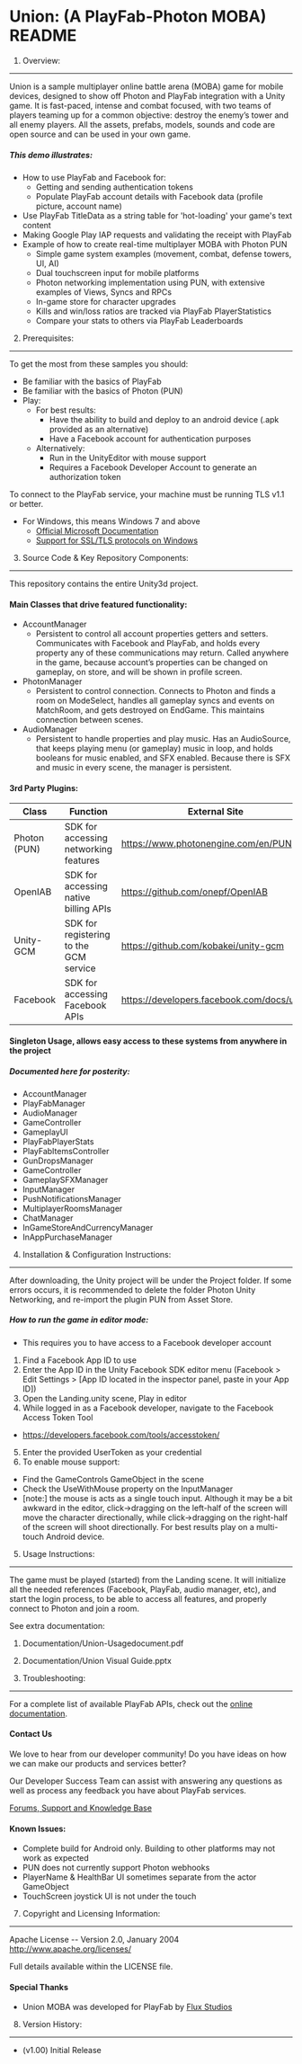 Union: (A PlayFab-Photon MOBA) README
========
1. Overview:
----
Union is a sample multiplayer online battle arena (MOBA) game for mobile devices, designed to show off Photon and PlayFab integration with a Unity game. It is fast-paced, intense and combat focused, with two teams of players teaming up for a common objective: destroy the enemy’s tower and all enemy players. All the assets, prefabs, models, sounds and code are open source and can be used in your own game.


##### This demo illustrates:
* How to use PlayFab and Facebook for:
  * Getting and sending authentication tokens
  * Populate PlayFab account details with Facebook data (profile picture, account name)
* Use PlayFab TitleData as a string table for 'hot-loading' your game's text content
* Making Google Play IAP requests and validating the receipt with PlayFab
* Example of how to create real-time multiplayer MOBA with Photon PUN
  * Simple game system examples (movement, combat, defense towers, UI, AI)
  * Dual touchscreen input for mobile platforms
  * Photon networking implementation using PUN, with extensive examples of Views, Syncs and RPCs
  * In-game store for character upgrades 
  * Kills and win/loss ratios are tracked via PlayFab PlayerStatistics
  * Compare your stats to others via PlayFab Leaderboards


2. Prerequisites:
----
To get the most from these samples you should:
* Be familiar with the basics of PlayFab 
* Be familiar with the basics of Photon (PUN)
* Play:
  * For best results: 
    * Have the ability to build and deploy to an android device (.apk provided as an alternative)
    * Have a Facebook account for authentication purposes
  * Alternatively:
    * Run in the UnityEditor with mouse support
    * Requires a Facebook Developer Account to generate an authorization token

To connect to the PlayFab service, your machine must be running TLS v1.1 or better.
  * For Windows, this means Windows 7 and above
    * [Official Microsoft Documentation](https://msdn.microsoft.com/en-us/library/windows/desktop/aa380516%28v=vs.85%29.aspx)
    * [Support for SSL/TLS protocols on Windows](http://blogs.msdn.com/b/kaushal/archive/2011/10/02/support-for-ssl-tls-protocols-on-windows.aspx)

3. Source Code & Key Repository Components:
----
This repository contains the entire Unity3d project. 

#### Main Classes that drive featured functionality:
* AccountManager
  * Persistent to control all account properties getters and setters. Communicates with Facebook and PlayFab, and holds every property any of these communications may return. Called anywhere in the game, because account’s properties can be changed on gameplay, on store, and will be shown in profile screen.
* PhotonManager
  * Persistent to control connection. Connects to Photon and finds a room on ModeSelect, handles all gameplay syncs and events on MatchRoom, and gets destroyed on EndGame. This maintains connection between scenes.
* AudioManager
  * Persistent to handle properties and play music. Has an AudioSource, that keeps playing menu (or gameplay) music in loop, and holds booleans for music enabled, and SFX enabled. Because there is SFX and music in every scene, the manager is persistent.

#### 3rd Party Plugins:
| Class        | Function           | External Site  |
| ------------- | ------------- | ----- |
| Photon (PUN) | SDK for accessing networking features | https://www.photonengine.com/en/PUN |
| OpenIAB      | SDK for accessing native billing APIs   | https://github.com/onepf/OpenIAB |
| Unity-GCM | SDK for registering to the GCM service | https://github.com/kobakei/unity-gcm |
| Facebook | SDK for accessing Facebook APIs | https://developers.facebook.com/docs/unity |

#### Singleton Usage, allows easy access to these systems from anywhere in the project
##### Documented here for posterity:
* AccountManager
* PlayFabManager
* AudioManager
* GameController
* GameplayUI
* PlayFabPlayerStats
* PlayFabItemsController
* GunDropsManager
* GameController
* GameplaySFXManager
* InputManager
* PushNotificationsManager
* MultiplayerRoomsManager
* ChatManager
* InGameStoreAndCurrencyManager
* InAppPurchaseManager


4. Installation & Configuration Instructions:
----
After downloading, the Unity project will be under the Project folder.
If some errors occurs, it is recommended to delete the folder Photon Unity Networking, and re-import the plugin PUN from Asset Store.

##### How to run the game in editor mode:
* This requires you to have access to a Facebook developer account
1. Find a Facebook App ID to use
2. Enter the App ID in the Unity Facebook SDK editor menu (Facebook > Edit Settings > [App ID located in the inspector panel, paste in your App ID])
3. Open the Landing.unity scene, Play in editor
4. While logged in as a Facebook developer, navigate to the Facebook Access Token Tool 
  * https://developers.facebook.com/tools/accesstoken/
5. Enter the provided UserToken as your credential
6. To enable mouse support:
  * Find the GameControls GameObject in the scene
  * Check the UseWithMouse property on the InputManager 
  * [note:] the mouse is acts as a single touch input. Although it may be a bit awkward in the editor, click->dragging on the left-half of the screen will move the character directionally, while click->dragging on the right-half of the screen will shoot directionally. For best results play on a multi-touch Android device.


5. Usage Instructions:
----
The game must​ be played (started) from the Landing scene. It will initialize all the needed references (Facebook, PlayFab, audio manager, etc), and start the login process, to be able to access all features, and properly connect to Photon and join a room.

See extra documentation:
  1. Documentation/Union-Usagedocument.pdf
  2. Documentation/Union Visual Guide.pptx

6. Troubleshooting:
----
For a complete list of available PlayFab APIs, check out the [online documentation](http://api.playfab.com/Documentation/).

#### Contact Us
We love to hear from our developer community! 
Do you have ideas on how we can make our products and services better? 

Our Developer Success Team can assist with answering any questions as well as process any feedback you have about PlayFab services.

[Forums, Support and Knowledge Base](https://support.playfab.com/support/home)

#### Known Issues:
* Complete build for Android only. Building to other platforms may not work as expected
* PUN does not currently support Photon webhooks
* PlayerName & HealthBar UI sometimes separate from the actor GameObject
* TouchScreen joystick UI is not under the touch

7. Copyright and Licensing Information:
----
  Apache License -- 
  Version 2.0, January 2004
  http://www.apache.org/licenses/

  Full details available within the LICENSE file.

#### Special Thanks
* Union MOBA was developed for PlayFab by [Flux Studios](http://www.fluxgamestudio.com/)


8. Version History:
----
* (v1.00) Initial Release


